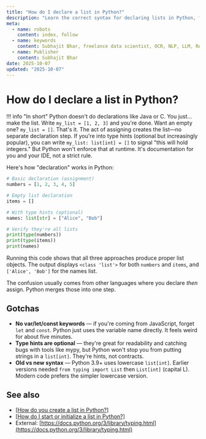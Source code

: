 ```yaml
---
title: "How do I declare a list in Python?"
description: "Learn the correct syntax for declaring lists in Python, from empty lists to pre-populated collections with type hints."
meta:
  - name: robots
    content: index, follow
  - name: keywords
    content: Subhajit Bhar, freelance data scientist, OCR, NLP, LLM, RAG, knowledge base, python, lists, creation
  - name: Publisher
    content: Subhajit Bhar
date: 2025-10-07
updated: "2025-10-07"
---
```


# How do I declare a list in Python?

<!-- more -->

!!! info "In short"
    Python doesn't do declarations like Java or C. You just... make the list. Write `my_list = [1, 2, 3]` and you're done. Want an empty one? `my_list = []`. That's it. The act of assigning creates the list—no separate declaration step. If you're into type hints (optional but increasingly popular), you can write `my_list: list[int] = []` to signal "this will hold integers." But Python won't enforce that at runtime. It's documentation for you and your IDE, not a strict rule.

Here's how "declaration" works in Python:

```python
# Basic declaration (assignment)
numbers = [1, 2, 3, 4, 5]

# Empty list declaration
items = []

# With type hints (optional)
names: list[str] = ["Alice", "Bob"]

# Verify they're all lists
print(type(numbers))
print(type(items))
print(names)
```

Running this code shows that all three approaches produce proper list objects. The output displays `<class 'list'>` for both `numbers` and `items`, and `['Alice', 'Bob']` for the names list.

The confusion usually comes from other languages where you declare *then* assign. Python merges those into one step.

## Gotchas

* **No var/let/const keywords** — if you're coming from JavaScript, forget `let` and `const`. Python just uses the variable name directly. It feels weird for about five minutes.
* **Type hints are optional** — they're great for readability and catching bugs with tools like mypy, but Python won't stop you from putting strings in a `list[int]`. They're hints, not contracts.
* **Old vs new syntax** — Python 3.9+ uses lowercase `list[int]`. Earlier versions needed `from typing import List` then `List[int]` (capital L). Modern code prefers the simpler lowercase version.

## See also

* [[How do you create a list in Python?]](./how-to-create-list-in-python.md)
* [[How do I start or initialize a list in Python?]](./how-to-initialize-list-in-python.md)
* External: [https://docs.python.org/3/library/typing.html](https://docs.python.org/3/library/typing.html)

<script type="application/ld+json">
{
  "@context": "https://schema.org",
  "@type": "FAQPage",
  "mainEntity": [{
    "@type": "Question",
    "name": "How do I declare a list in Python?",
    "acceptedAnswer": {
      "@type": "Answer",
      "text": "Python doesn't do declarations like Java or C. You just... make the list. Write my_list = [1, 2, 3] and you're done. Want an empty one? my_list = []. That's it. The act of assigning creates the list—no separate declaration step. If you're into type hints (optional but increasingly popular), you can write my_list: list[int] = [] to signal this will hold integers. But Python won't enforce that at runtime. It's documentation for you and your IDE, not a strict rule."
    }
  }]
}
</script>
